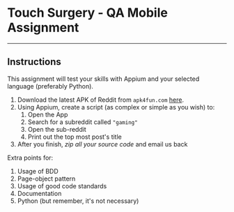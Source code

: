 # Touch Surgery - QA Mobile Assignment

---

## Instructions

This assignment will test your skills with Appium and your selected language (preferably Python).

1. Download the latest APK of Reddit from `apk4fun.com` [here](https://www.apk4fun.com/apps/com.reddit.frontpage/).
1. Using Appium, create a script (as complex or simple as you wish) to:
    1. Open the App
    1. Search for a subreddit called `"gaming"`
    1. Open the sub-reddit
    1. Print out the top most post's title
1. After you finish, *zip all your source code* and email us back

Extra points for:

1. Usage of BDD
1. Page-object pattern
1. Usage of good code standards
1. Documentation
1. Python (but remember, it's not necessary)